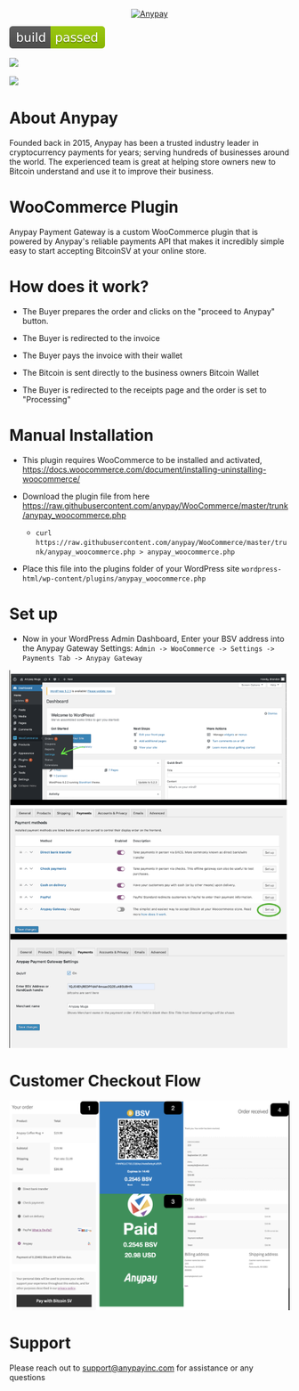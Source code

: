 <p align="center"><a href="https://anypayinc.com/"><img src="https://i0.wp.com/anypayinc.com/wp-content/uploads/2019/02/anypay_1024x400light.jpg" alt="Anypay"></a></p>
<p><img src="./assets/build-pass.svg"></p>
<p><img src="https://img.shields.io/badge/Maintained%3F-yes-green.svg"></p>
<p><a href="https://t.me/joinchat/A5Pku0jSwq0GCaQJP3MqZg"><img src="https://patrolavia.github.io/telegram-badge/chat.png"></a></p>

# About Anypay 

Founded back in 2015, Anypay has been a trusted industry leader in cryptocurrency payments for years; serving hundreds of businesses around the world. The experienced team is great at helping store owners new to Bitcoin understand and use it to improve their business.      

# WooCommerce Plugin

Anypay Payment Gateway is a custom WooCommerce plugin that is powered by Anypay's reliable payments API that makes it incredibly simple easy to start accepting BitcoinSV at your online store.

# How does it work?

* The Buyer prepares the order and clicks on the "proceed to Anypay" button.

* The Buyer is redirected to the invoice 

* The Buyer pays the invoice with their wallet 

* The Bitcoin is sent directly to the business owners Bitcoin Wallet

* The Buyer is redirected to the receipts page and the order is set to "Processing"

# Manual Installation 

* This plugin requires WooCommerce to be installed and activated, <https://docs.woocommerce.com/document/installing-uninstalling-woocommerce/>

* Download the plugin file from here <https://raw.githubusercontent.com/anypay/WooCommerce/master/trunk/anypay_woocommerce.php> 

  - `curl https://raw.githubusercontent.com/anypay/WooCommerce/master/trunk/anypay_woocommerce.php > anypay_woocommerce.php` 

* Place this file into the plugins folder of your WordPress site `wordpress-html/wp-content/plugins/anypay_woocommerce.php`


# Set up 

* Now in your WordPress Admin Dashboard, Enter your BSV address into the Anypay Gateway Settings: `Admin -> WooCommerce -> Settings -> Payments Tab -> Anypay Gateway`

<p><img src="./assets/setup.png"></p>


# Customer Checkout Flow 

<p><img src="./assets/workflow.png"></p>


# Support 

Please reach out to <support@anypayinc.com> for assistance or any questions

